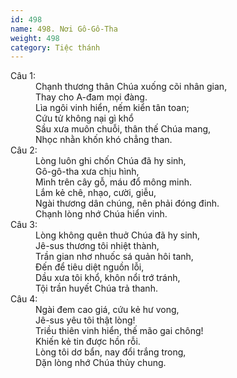 ```yaml
---
id: 498
name: 498. Nơi Gô-Gô-Tha
weight: 498
category: Tiệc thánh
---
```

<dl><dt>Câu 1:</dt><dd data-verse="1">Chạnh thương thân Chúa xuống cõi nhân gian, <br/>Thay cho A-đam mọi đàng. <br/>Lìa ngôi vinh hiển, nếm kiển tân toan; <br/>Cứu tử không nại gì khổ <br/>Sầu xưa muôn chuỗi, thân thế Chúa mang, <br/>Nhọc nhằn khốn khó chẳng than. </dd><dt>Câu 2:</dt><dd data-verse="2">Lòng luôn ghi chốn Chúa đã hy sinh, <br/>Gô-gô-tha xưa chịu hình, <br/>Mình trên cây gỗ, máu đổ mông minh. <br/>Lắm kẻ chê, nhạo, cười, giễu, <br/>Ngài thương dân chúng, nên phải đóng đinh. <br/>Chạnh lòng nhớ Chúa hiển vinh. </dd><dt>Câu 3:</dt><dd data-verse="3">Lòng không quên thuở Chúa đã hy sinh, <br/>Jê-sus thương tôi nhiệt thành, <br/>Trần gian nhơ nhuốc sá quản hôi tanh, <br/>Đến để tiêu diệt nguồn lỗi, <br/>Dầu xưa tôi khổ, khôn nổi trớ tránh, <br/>Tội trần huyết Chúa trả thanh. </dd><dt>Câu 4:</dt><dd data-verse="4">Ngài đem cao giá, cứu kẻ hư vong, <br/>Jê-sus yêu tôi thật lòng! <br/>Triều thiên vinh hiển, thế mão gai chông! <br/>Khiến kẻ tin được hồn rỗi. <br/>Lòng tôi dơ bẩn, nay đổi trắng trong, <br/>Dặn lòng nhớ Chúa thủy chung. </dd></dl>
